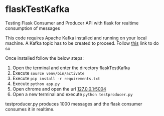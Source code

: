 # flaskTestKafka
Testing Flask Consumer and Producer API with flask for realtime consumption of messages

This code requires Apache Kafka installed and running on your local machine. A Kafka topic has to be created to proceed. 
Follow [this](https://kafka.apache.org/documentation/) link to do so

Once installed follow the below steps:

1. Open the terminal and enter the directory flaskTestKafka
2. Execute `source venv/bin/activate`
3. Execute `pip install -r requirements.txt`
4. Execute `python app.py`
5. Open chrome and open the url [127.0.0.1:5004](127.0.0.1:5004)
6. Open a new terminal and execute `python testproducer.py`


testproducer.py produces 1000 messages and the flask consumer consumes it in realtime.
